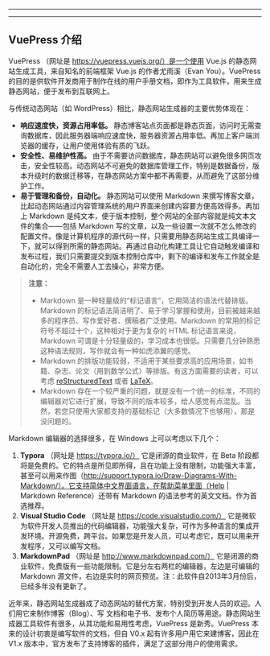 ﻿---

---

## VuePress 介绍

VuePress （网址是 https://vuepress.vuejs.org/）是一个使用 Vue.js 的静态网站生成工具，来自知名的前端框架 Vue.js 的作者尤雨溪（Evan You）。VuePress 的目的是供软件开发商用于制作在线的用户手册文档，即作为工具软件，用来生成静态网站，便于发布到互联网上。

与传统动态网站（如 WordPress）相比，静态网站生成器的主要优势体现在：

- **响应速度快，资源占用率低。** 静态博客站点页面都是静态页面，访问时无需查询数据库，因此服务器端响应速度快，服务器资源占用率低。再加上客户端浏览器的缓存，让用户使用体验有质的飞跃。
- **安全性、易维护性高。** 由于不需要访问数据库，静态网站可以避免很多网页攻击，安全性较高。动态网站不可避免的数据库管理工作，特别是数据备份，版本升级时的数据迁移等，在静态网站方案中都不再需要，从而避免了这部分维护工作。
- **易于管理和备份，自动化。** 静态网站可以使用 Markdown 来撰写博客文章，比起动态网站通过内容管理系统的用户界面来创建内容要方便高效得多。再加上 Markdown 是纯文本，便于版本控制，整个网站的全部内容就是纯文本文件的集合——包括 Markdown 写的文章，以及一些设置一次就不怎么修改的配置文件。像是计算机程序的源代码一样，只需要用静态网站生成工具编译一下，就可以得到所需的静态网站。再通过自动化构建工具让它自动触发编译和发布过程，我们只需要提交到版本控制仓库中，剩下的编译和发布工作就全是自动化的，完全不需要人工去操心，非常方便。

> **注意：**
>
> - Markdown 是一种轻量级的“标记语言”，它用简洁的语法代替排版。Markdown 的标记语法简洁明了、易于学习掌握和使用，目前被越来越多的程序员、写作爱好者、撰稿者广泛使用。Markdown 的常用的标记符号不超过十个，这种相对于更为复杂的 HTML 标记语言来说，Markdown 可谓是十分轻量级的，学习成本也很低。只需要几分钟熟悉这种语法规则，写作就会有一种如虎添翼的感觉。
> - Markdown 的排版功能较弱，不适用于某些要求高的应用场景，如书籍、杂志、论文（用到数学公式）等排版。有这方面需要的读者，可以考虑 [reStructuredText](https://docutils.sourceforge.io/rst.html) 或者 [LaTeX](https://www.latex-project.org/)。
> - Markdown 存在一个较严重的问题，就是没有一个统一的标准，不同的编辑器对它进行扩展，导致不同的版本较多，给人感觉有点混乱。当然，若您只使用大家都支持的基础标记（大多数情况下也够用），那是没问题的。

Markdown 编辑器的选择很多，在 Windows 上可以考虑以下几个：

1. **Typora** （网址是 https://typora.io/） 它是闭源的商业软件，在 Beta 阶段都将是免费的。它的特点是所见即所得，且在功能上没有限制，功能强大丰富，甚至可以用来作图（http://support.typora.io/Draw-Diagrams-With-Markdown/）。它支持简体中文界面语言，在帮助菜单里面（Help | Markdown Reference）还带有 Markdown 的语法参考的英文文档。作为首选推荐。
2. **Visual Studio Code** （网址是 https://code.visualstudio.com/） 它是微软为软件开发人员推出的代码编辑器，功能强大复杂，可作为多种语言的集成开发环境。开源免费，跨平台。如果您是开发人员，可以考虑它，既可以用来开发程序，又可以编写文档。
3. **MarkdownPad** （网址是 http://www.markdownpad.com/） 它是闭源的商业软件，免费版有一些功能限制。它是分左右两栏的编辑器，左边是可编辑的 Markdown 源文件，右边是实时的网页预览。注：此软件自2013年3月份后，已经多年没有更新了。

近年来，静态网站生成器成了动态网站的替代方案，特别受到开发人员的欢迎。人们用它来制作博客（Blog）、写 文档和电子书、发布个人简历等用途。静态网站生成器工具软件有很多，从其功能和易用性考虑，VuePress 是新秀。VuePress 本来的设计初衷是编写软件的文档，但自 V0.x 起有许多用户用它来建博客，因此在 V1.x 版本中，官方发布了支持博客的插件，满足了这部分用户的使用需求。 